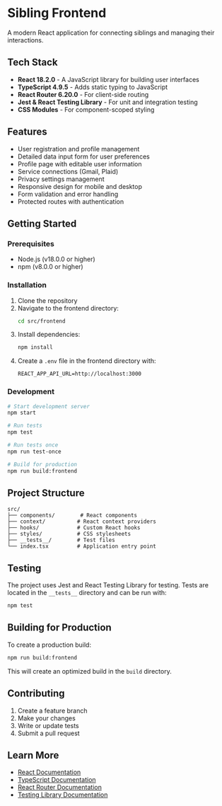 # Sibling Frontend

A modern React application for connecting siblings and managing their interactions.

## Tech Stack

- **React 18.2.0** - A JavaScript library for building user interfaces
- **TypeScript 4.9.5** - Adds static typing to JavaScript
- **React Router 6.20.0** - For client-side routing
- **Jest & React Testing Library** - For unit and integration testing
- **CSS Modules** - For component-scoped styling

## Features

- User registration and profile management
- Detailed data input form for user preferences
- Profile page with editable user information
- Service connections (Gmail, Plaid)
- Privacy settings management
- Responsive design for mobile and desktop
- Form validation and error handling
- Protected routes with authentication

## Getting Started

### Prerequisites

- Node.js (v18.0.0 or higher)
- npm (v8.0.0 or higher)

### Installation

1. Clone the repository
2. Navigate to the frontend directory:
   ```bash
   cd src/frontend
   ```
3. Install dependencies:
   ```bash
   npm install
   ```
4. Create a `.env` file in the frontend directory with:
   ```
   REACT_APP_API_URL=http://localhost:3000
   ```

### Development

```bash
# Start development server
npm start

# Run tests
npm test

# Run tests once
npm run test-once

# Build for production
npm run build:frontend
```

## Project Structure

```
src/
├── components/        # React components
├── context/          # React context providers
├── hooks/            # Custom React hooks
├── styles/           # CSS stylesheets
├── __tests__/        # Test files
└── index.tsx         # Application entry point
```

## Testing

The project uses Jest and React Testing Library for testing. Tests are located in the `__tests__` directory and can be run with:

```bash
npm test
```

## Building for Production

To create a production build:

```bash
npm run build:frontend
```

This will create an optimized build in the `build` directory.

## Contributing

1. Create a feature branch
2. Make your changes
3. Write or update tests
4. Submit a pull request

## Learn More

- [React Documentation](https://reactjs.org/)
- [TypeScript Documentation](https://www.typescriptlang.org/)
- [React Router Documentation](https://reactrouter.com/)
- [Testing Library Documentation](https://testing-library.com/)
